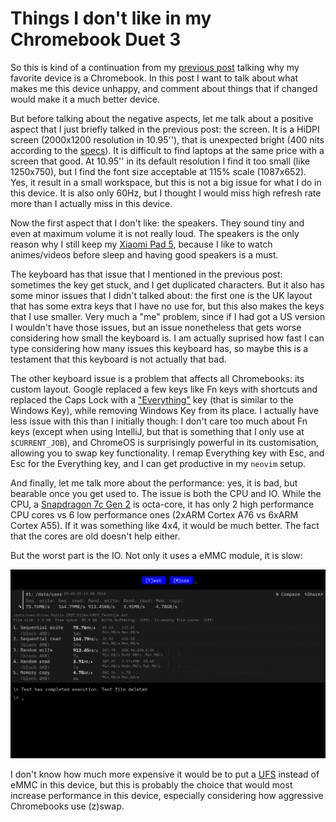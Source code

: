 # Things I don't like in my Chromebook Duet 3

So this is kind of a continuation from my [previous
post](/2024-08-05/01-my-favorite-device-is-a-chromebook.md) talking why my
favorite device is a Chromebook. In this post I want to talk about what makes
me this device unhappy, and comment about things that if changed would make it
a much better device.

But before talking about the negative aspects, let me talk about a positive
aspect that I just briefly talked in the previous post: the screen. It is a
HiDPI screen (2000x1200 resolution in 10.95''), that is unexpected bright (400
nits according to the
[specs](https://www.lenovo.com/us/en/p/laptops/lenovo/lenovo-edu-chromebooks/ideapad-duet-3-chromebook-11-inch,-qlc/len101i0034)).
It is difficult to find laptops at the same price with a screen that good. At
10.95'' in its default resolution I find it too small (like 1250x750), but I
find the font size acceptable at 115% scale (1087x652). Yes, it result in a
small workspace, but this is not a big issue for what I do in this device. It
is also only 60Hz, but I thought I would miss high refresh rate more than I
actually miss in this device.

Now the first aspect that I don't like: the speakers. They sound tiny and even
at maximum volume it is not really loud. The speakers is the only reason why I
still keep my [Xiaomi Pad 5](https://www.gsmarena.com/xiaomi_pad_5-11042.php),
because I like to watch animes/videos before sleep and having good speakers is
a must.

The keyboard has that issue that I mentioned in the previous post: sometimes
the key get stuck, and I get duplicated characters. But it also has some minor
issues that I didn't talked about: the first one is the UK layout that has some
extra keys that I have no use for, but this also makes the keys that I use
smaller. Very much a "me" problem, since if I had got a US version I wouldn't
have those issues, but an issue nonetheless that gets worse considering how
small the keyboard is. I am actually suprised how fast I can type considering
how many issues this keyboard has, so maybe this is a testament that this
keyboard is not actually that bad.

The other keyboard issue is a problem that affects all Chromebooks: its custom
layout. Google replaced a few keys like Fn keys with shortcuts and replaced the
Caps Lock with a
["Everything"](https://chromeunboxed.com/chromebook-launcher-now-everything-button)
key (that is similar to the Windows Key), while removing Windows Key from its
place. I actually have less issue with this than I initially though: I don't
care too much about Fn keys (except when using IntelliJ, but that is something
that I only use at `$CURRENT_JOB`), and ChromeOS is surprisingly powerful in
its customisation, allowing you to swap key functionality. I remap Everything
key with Esc, and Esc for the Everything key, and I can get productive in my
`neovim` setup.

And finally, let me talk more about the performance: yes, it is bad, but
bearable once you get used to. The issue is both the CPU and IO. While the CPU,
a [Snapdragon 7c Gen
2](https://www.qualcomm.com/products/mobile/snapdragon/laptops-and-tablets/snapdragon-mobile-compute-platforms/snapdragon-7c-gen-2-compute-platform)
is octa-core, it has only 2 high performance CPU cores vs 6 low performance
ones (2xARM Cortex A76 vs 6xARM Cortex A55). If it was something like 4x4, it
would be much better. The fact that the cores are old doesn't help either.

But the worst part is the IO. Not only it uses a eMMC module, it is slow:

![CPDT Benchmark results from Chromebook Duet 3.](/2024-08-12/Screenshot_2024-08-12_20.50.42.png)

I don't know how much more expensive it would be to put a
[UFS](https://en.wikipedia.org/wiki/Universal_Flash_Storage) instead of eMMC in
this device, but this is probably the choice that would most increase
performance in this device, especially considering how aggressive Chromebooks
use (z)swap.

